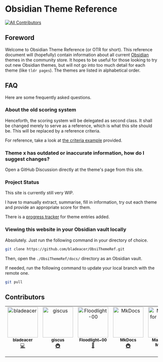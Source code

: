 # Obsidian Theme Reference

<!-- ALL-CONTRIBUTORS-BADGE:START - Do not remove or modify this section -->

[![All Contributors](https://img.shields.io/badge/all_contributors-6-orange.svg?style=for-the-badge)](#contributors-)

<!-- ALL-CONTRIBUTORS-BADGE:END -->

## Foreword

Welcome to Obsidian Theme Reference (or OTR for short). This reference document will (hopefully) contain information about all current [Obsidian](https://obsidian.md) themes in the community store. It hopes to be useful for those looking to try out new Obsidian themes, but will not go into too much detail for each theme (like `tldr pages`). The themes are listed in alphabetical order.

## FAQ

Here are some frequently asked questions.

### About the old scoring system

Henceforth, the scoring system will be delegated as second class. It shall be changed merely to serve as a reference, which is what this site should be. This will be replaced by a reference criteria.

For reference, take a look at [the criteria example](https://bladeacer.github.io/ObsiThemeRef/reference-criteria/index.md#criteria-example) provided.

### Theme x has outdated or inaccurate information, how do I suggest changes?

Open a GitHub Discussion directly at the theme's page from this site.

### Project Status

This site is currently still very WIP.

I have to manually extract, summarise, fill in information, try out each theme and provide an appropriate score for them.

There is a [progress tracker](https://bladeacer.github.io/ObsiThemeRef/themes/#progress-tracker) for theme entries added.

### Viewing this website in your Obsidian vault locally

Absolutely. Just run the following command in your directory of choice.

```sh
git clone https://github.com/bladeacer/ObsiThemeRef.git
```

Then, open the `./ObsiThemeRef/docs/` directory as an Obsidian vault.

If needed, run the following command to update your local branch with the remote one.

```sh
git pull
```

## Contributors

<!-- ALL-CONTRIBUTORS-LIST:START - Do not remove or modify this section -->
<!-- prettier-ignore-start -->
<!-- markdownlint-disable -->
<table>
  <tbody>
    <tr>
      <td align="center" valign="top" width="14.28%"><a href="https://github.com/bladeacer"><img src="https://avatars.githubusercontent.com/u/148305363?v=4?s=100" width="100px;" alt="bladeacer"/><br /><sub><b>bladeacer</b></sub></a><br /><a href="https://github.com/bladeacer/ObsiThemeRef/commits?author=bladeacer" title="Code">💻</a></td>
      <td align="center" valign="top" width="14.28%"><a href="https://giscus.app"><img src="https://avatars.githubusercontent.com/u/81452695?v=4?s=100" width="100px;" alt="giscus"/><br /><sub><b>giscus</b></sub></a><br /><a href="#infra-giscus" title="Infrastructure (Hosting, Build-Tools, etc)">🚇</a></td>
      <td align="center" valign="top" width="14.28%"><a href="https://github.com/Gonzalo-D-Sales"><img src="https://avatars.githubusercontent.com/u/110089642?v=4?s=100" width="100px;" alt="Floodlight-00"/><br /><sub><b>Floodlight-00</b></sub></a><br /><a href="#ideas-Gonzalo-D-Sales" title="Ideas, Planning, & Feedback">🤔</a></td>
      <td align="center" valign="top" width="14.28%"><a href="http://www.mkdocs.org/"><img src="https://avatars.githubusercontent.com/u/9692741?v=4?s=100" width="100px;" alt="MkDocs"/><br /><sub><b>MkDocs</b></sub></a><br /><a href="#infra-mkdocs" title="Infrastructure (Hosting, Build-Tools, etc)">🚇</a></td>
      <td align="center" valign="top" width="14.28%"><a href="https://squidfunk.github.io/mkdocs-material/"><img src="https://avatars.githubusercontent.com/u/109019481?v=4?s=100" width="100px;" alt="Material for MkDocs"/><br /><sub><b>Material for MkDocs</b></sub></a><br /><a href="#design-mkdocs-material" title="Design">🎨</a> <a href="#infra-mkdocs-material" title="Infrastructure (Hosting, Build-Tools, etc)">🚇</a></td>
      <td align="center" valign="top" width="14.28%"><a href="https://allcontributors.org"><img src="https://avatars.githubusercontent.com/u/46410174?v=4?s=100" width="100px;" alt="All Contributors"/><br /><sub><b>All Contributors</b></sub></a><br /><a href="#tool-all-contributors" title="Tools">🔧</a></td>
    </tr>
  </tbody>
</table>

<!-- markdownlint-restore -->
<!-- prettier-ignore-end -->

<!-- ALL-CONTRIBUTORS-LIST:END -->
